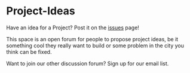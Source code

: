 # Project-Ideas
Have an idea for a Project?  Post it on the [issues](https://github.com/codeformarin/Project-Ideas/issues) page!



This space is an open forum for people to propose project ideas, be it something cool they really want to build or some problem in the city you think can be fixed.



Want to join our other discussion forum?  Sign up for our email list.

